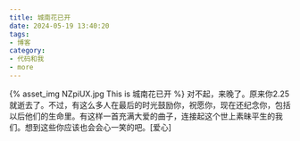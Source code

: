 ```yaml
---
title: 城南花已开
date: 2024-05-19 13:40:20
tags:
- 博客
category:
- 代码和我
- more
---
```

{% asset_img NZpiUX.jpg This is 城南花已开 %}
对不起，来晚了。原来你2.25就逝去了。不过，有这么多人在最后的时光鼓励你，祝愿你，现在还纪念你，包括以后他们的生命里。有这样一首充满大爱的曲子，连接起这个世上素昧平生的我们。想到这些你应该也会会心一笑的吧。[爱心]